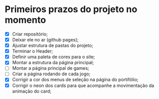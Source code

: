 # Primeiros prazos do projeto no momento

- [x] Criar repositório;
- [x] Deixar ele no ar (github pages);
- [x] Ajustar estrutura de pastas do projeto;
- [x] Terminar o Header;
- [x] Definir uma paleta de cores para o site;
- [x] Montar a estrutura da página principal;
- [ ] Montar a página principal de games;
- [ ] Criar a página rodando de cada jogo;
- [x] Corrigir a cor dos menus de seleção na página do portifólio;
- [x] Corrigir o neon dos cards para que acompanhe a movimentação da animação do card;
